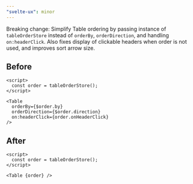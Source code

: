 ```yaml
---
"svelte-ux": minor
---
```


Breaking change: Simplify Table ordering by passing instance of `tableOrderStore` instead of `orderBy`, `orderDirection`, and handling `on:headerClick`.  Also fixes display of clickable headers when order is not used, and improves sort arrow size.

## Before

```svelte
<script>
  const order = tableOrderStore();
</script>

<Table
  orderBy={$order.by}
  orderDirection={$order.direction}
  on:headerClick={order.onHeaderClick}
/>
```

## After

```svelte
<script>
  const order = tableOrderStore();
</script>

<Table {order} />
```